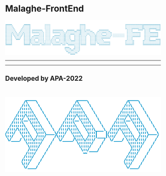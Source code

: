 # Malaghe-FrontEnd

![ascii_malaghe_fe.png](ascii_malaghe_fe.png)

---

---

## Developed by APA-2022

<br>

![ascii_apa.png](ascii_apa.png)
